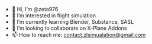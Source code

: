 - 👋 Hi, I’m @zeta976
- 👀 I’m interested in flight simulation
- 🌱 I’m currently learning Blender, Substance, SASL
- 💞️ I’m looking to collaborate on X-Plane Addons
- 📫 How to reach me:
contact.zlsimualation@gmail.com

<!---
zeta976/zeta976 is a ✨ special ✨ repository because its `README.md` (this file) appears on your GitHub profile.
You can click the Preview link to take a look at your changes.
--->

